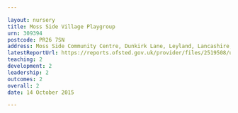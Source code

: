 ```yaml
---

layout: nursery
title: Moss Side Village Playgroup
urn: 309394
postcode: PR26 7SN
address: Moss Side Community Centre, Dunkirk Lane, Leyland, Lancashire, PR26 7SN
latestReportUrl: https://reports.ofsted.gov.uk/provider/files/2519508/urn/309394.pdf
teaching: 2
development: 2
leadership: 2
outcomes: 2
overall: 2
date: 14 October 2015

---
```

